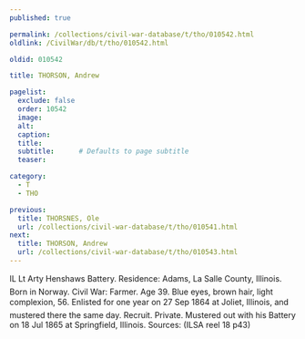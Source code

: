 ```yaml
---
published: true

permalink: /collections/civil-war-database/t/tho/010542.html
oldlink: /CivilWar/db/t/tho/010542.html

oldid: 010542

title: THORSON, Andrew

pagelist:
  exclude: false
  order: 10542
  image: 
  alt:
  caption:
  title:
  subtitle:      # Defaults to page subtitle
  teaser:

category: 
  - T 
  - THO

previous:
  title: THORSNES, Ole
  url: /collections/civil-war-database/t/tho/010541.html  
next:
  title: THORSON, Andrew
  url: /collections/civil-war-database/t/tho/010543.html   
---
```

IL Lt Arty Henshaw&#146;s Battery. Residence: Adams, La Salle County, Illinois. Born in Norway. Civil War: Farmer. Age 39. Blue eyes, brown hair, light complexion, 5&#146;6&#148;. Enlisted for one year on 27 Sep 1864 at Joliet, Illinois, and mustered there the same day. Recruit. Private. Mustered out with his Battery on 18 Jul 1865 at Springfield, Illinois. Sources: (ILSA reel 18 p43)